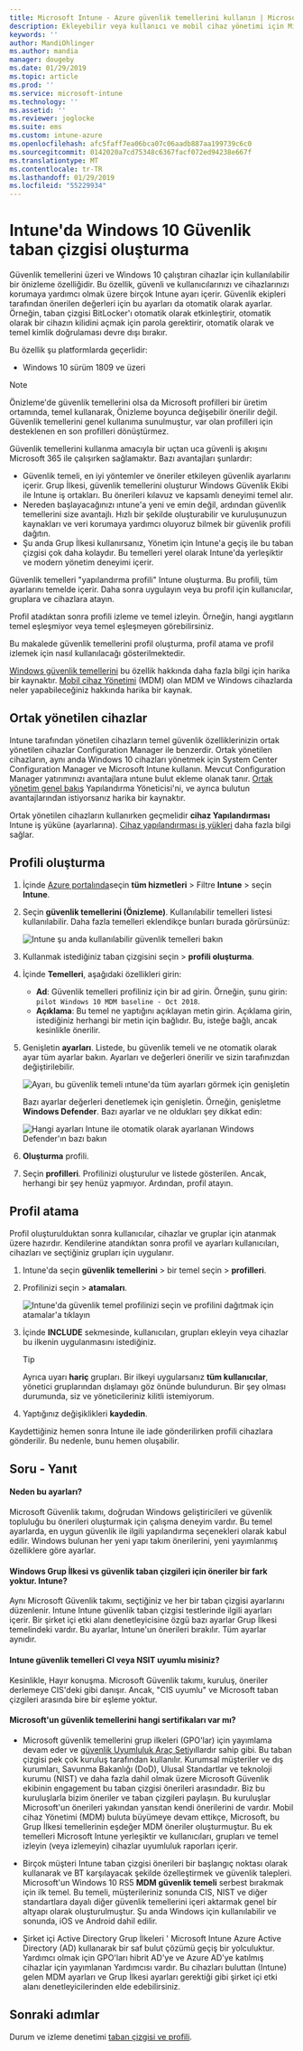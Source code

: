 ```yaml
---
title: Microsoft Intune - Azure güvenlik temellerini kullanın | Microsoft Docs
description: Ekleyebilir veya kullanıcı ve mobil cihaz yönetimi için Microsoft Intune kullanarak cihazlardaki verileri korumak için önerilen grubu güvenlik ayarlarını yapılandırın. BitLocker'ı etkinleştirmek, Windows Defender Gelişmiş tehdit koruması yapılandırma, Internet Explorer denetim, Smart Screen kullanan, yerel güvenlik ilkelerini ayarlama, parola iste, Internet karşıdan yüklemeler ve daha fazlasını engelleyin.
keywords: ''
author: MandiOhlinger
ms.author: mandia
manager: dougeby
ms.date: 01/29/2019
ms.topic: article
ms.prod: ''
ms.service: microsoft-intune
ms.technology: ''
ms.assetid: ''
ms.reviewer: joglocke
ms.suite: ems
ms.custom: intune-azure
ms.openlocfilehash: afc5faff7ea06bca07c06aadb887aa199739c6c0
ms.sourcegitcommit: 0142020a7cd75348c6367facf072ed94238e667f
ms.translationtype: MT
ms.contentlocale: tr-TR
ms.lasthandoff: 01/29/2019
ms.locfileid: "55229934"
---
```

# <a name="create-a-windows-10-security-baseline-in-intune"></a>Intune'da Windows 10 Güvenlik taban çizgisi oluşturma

Güvenlik temellerini üzeri ve Windows 10 çalıştıran cihazlar için kullanılabilir bir önizleme özelliğidir. Bu özellik, güvenli ve kullanıcılarınızı ve cihazlarınızı korumaya yardımcı olmak üzere birçok Intune ayarı içerir. Güvenlik ekipleri tarafından önerilen değerleri için bu ayarları da otomatik olarak ayarlar. Örneğin, taban çizgisi BitLocker'ı otomatik olarak etkinleştirir, otomatik olarak bir cihazın kilidini açmak için parola gerektirir, otomatik olarak ve temel kimlik doğrulaması devre dışı bırakır.

Bu özellik şu platformlarda geçerlidir:

- Windows 10 sürüm 1809 ve üzeri

> [!NOTE]
> Önizleme'de güvenlik temellerini olsa da Microsoft profilleri bir üretim ortamında, temel kullanarak, Önizleme boyunca değişebilir önerilir değil. Güvenlik temellerini genel kullanıma sunulmuştur, var olan profilleri için desteklenen en son profilleri dönüştürmez.

Güvenlik temellerini kullanma amacıyla bir uçtan uca güvenli iş akışını Microsoft 365 ile çalışırken sağlamaktır. Bazı avantajları şunlardır:

- Güvenlik temeli, en iyi yöntemler ve öneriler etkileyen güvenlik ayarlarını içerir. Grup İlkesi, güvenlik temellerini oluşturur Windows Güvenlik Ekibi ile Intune iş ortakları. Bu önerileri kılavuz ve kapsamlı deneyimi temel alır.
- Nereden başlayacağınızı ıntune'a yeni ve emin değil, ardından güvenlik temellerini size avantajlı. Hızlı bir şekilde oluşturabilir ve kuruluşunuzun kaynakları ve veri korumaya yardımcı oluyoruz bilmek bir güvenlik profili dağıtın.
- Şu anda Grup İlkesi kullanırsanız, Yönetim için Intune'a geçiş ile bu taban çizgisi çok daha kolaydır. Bu temelleri yerel olarak Intune'da yerleşiktir ve modern yönetim deneyimi içerir.

Güvenlik temelleri "yapılandırma profili" Intune oluşturma. Bu profili, tüm ayarlarını temelde içerir. Daha sonra uygulayın veya bu profil için kullanıcılar, gruplara ve cihazlara atayın.

Profil atadıktan sonra profili izleme ve temel izleyin. Örneğin, hangi aygıtların temel eşleşmiyor veya temel eşleşmeyen görebilirsiniz.

Bu makalede güvenlik temellerini profil oluşturma, profil atama ve profil izlemek için nasıl kullanılacağı gösterilmektedir.

[Windows güvenlik temellerini](https://docs.microsoft.com/windows/security/threat-protection/windows-security-baselines) bu özellik hakkında daha fazla bilgi için harika bir kaynaktır. [Mobil cihaz Yönetimi](https://docs.microsoft.com/windows/client-management/mdm/) (MDM) olan MDM ve Windows cihazlarda neler yapabileceğiniz hakkında harika bir kaynak.

## <a name="co-managed-devices"></a>Ortak yönetilen cihazlar

Intune tarafından yönetilen cihazların temel güvenlik özelliklerinizin ortak yönetilen cihazlar Configuration Manager ile benzerdir. Ortak yönetilen cihazların, aynı anda Windows 10 cihazları yönetmek için System Center Configuration Manager ve Microsoft Intune kullanın. Mevcut Configuration Manager yatırımınızı avantajlara ıntune bulut ekleme olanak tanır. [Ortak yönetim genel bakış](https://docs.microsoft.com/sccm/comanage/overview) Yapılandırma Yöneticisi'ni, ve ayrıca bulutun avantajlarından istiyorsanız harika bir kaynaktır.

Ortak yönetilen cihazların kullanırken geçmelidir **cihaz Yapılandırması** Intune iş yüküne (ayarlarına). [Cihaz yapılandırması iş yükleri](https://docs.microsoft.com/sccm/comanage/workloads#device-configuration) daha fazla bilgi sağlar.

## <a name="create-the-profile"></a>Profili oluşturma

1. İçinde [Azure portalında](https://portal.azure.com/)seçin **tüm hizmetleri** > Filtre **Intune** > seçin **Intune**.
2. Seçin **güvenlik temellerini (Önizleme)**. Kullanılabilir temelleri listesi kullanılabilir. Daha fazla temelleri eklendikçe bunları burada görürsünüz:

    ![Intune şu anda kullanılabilir güvenlik temelleri bakın](./media/security-baselines/available-baselines.png)

3. Kullanmak istediğiniz taban çizgisini seçin > **profili oluşturma**.
4. İçinde **Temelleri**, aşağıdaki özellikleri girin:

    - **Ad**: Güvenlik temelleri profiliniz için bir ad girin. Örneğin, şunu girin: `pilot Windows 10 MDM baseline - Oct 2018`.
    - **Açıklama**: Bu temel ne yaptığını açıklayan metin girin. Açıklama girin, istediğiniz herhangi bir metin için bağlıdır. Bu, isteğe bağlı, ancak kesinlikle önerilir.

5. Genişletin **ayarları**. Listede, bu güvenlik temeli ve ne otomatik olarak ayar tüm ayarlar bakın. Ayarları ve değerleri önerilir ve sizin tarafınızdan değiştirilebilir.

    ![Ayarı, bu güvenlik temeli ıntune'da tüm ayarları görmek için genişletin](./media/security-baselines/sample-list-of-settings.png)

    Bazı ayarlar değerleri denetlemek için genişletin. Örneğin, genişletme **Windows Defender**. Bazı ayarlar ve ne oldukları şey dikkat edin:

    ![Hangi ayarları Intune ile otomatik olarak ayarlanan Windows Defender'ın bazı bakın](./media/security-baselines/expand-windows-defender.png)

6. **Oluşturma** profili. 
7. Seçin **profilleri**. Profilinizi oluşturulur ve listede gösterilen. Ancak, herhangi bir şey henüz yapmıyor. Ardından, profil atayın.

## <a name="assign-the-profile"></a>Profil atama

Profil oluşturulduktan sonra kullanıcılar, cihazlar ve gruplar için atanmak üzere hazırdır. Kendilerine atandıktan sonra profil ve ayarları kullanıcıları, cihazları ve seçtiğiniz grupları için uygulanır.

1. Intune'da seçin **güvenlik temellerini** > bir temel seçin > **profilleri**.
2. Profilinizi seçin > **atamaları**.

    ![Intune'da güvenlik temel profilinizi seçin ve profilini dağıtmak için atamalar'a tıklayın](./media/security-baselines/assignments.png)

3. İçinde **INCLUDE** sekmesinde, kullanıcıları, grupları ekleyin veya cihazlar bu ilkenin uygulanmasını istediğiniz.

    > [!TIP]
    > Ayrıca uyarı **hariç** grupları. Bir ilkeyi uygularsanız **tüm kullanıcılar**, yönetici gruplarından dışlamayı göz önünde bulundurun. Bir şey olması durumunda, siz ve yöneticileriniz kilitli istemiyorum.

4. Yaptığınız değişiklikleri **kaydedin**.

Kaydettiğiniz hemen sonra Intune ile iade gönderilirken profili cihazlara gönderilir. Bu nedenle, bunu hemen oluşabilir.

## <a name="q--a"></a>Soru - Yanıt

#### <a name="why-these-settings"></a>Neden bu ayarları?

Microsoft Güvenlik takımı, doğrudan Windows geliştiricileri ve güvenlik topluluğu bu önerileri oluşturmak için çalışma deneyim vardır. Bu temel ayarlarda, en uygun güvenlik ile ilgili yapılandırma seçenekleri olarak kabul edilir. Windows bulunan her yeni yapı takım önerilerini, yeni yayımlanmış özelliklere göre ayarlar.

#### <a name="is-there-a-difference-in-the-recommendations-for-windows-security-baselines-for-group-policy-vs-intune"></a>Windows Grup İlkesi vs güvenlik taban çizgileri için öneriler bir fark yoktur. Intune?

Aynı Microsoft Güvenlik takımı, seçtiğiniz ve her bir taban çizgisi ayarlarını düzenlenir. Intune Intune güvenlik taban çizgisi testlerinde ilgili ayarları içerir. Bir şirket içi etki alanı denetleyicisine özgü bazı ayarlar Grup İlkesi temelindeki vardır. Bu ayarlar, Intune'un önerileri bırakılır. Tüm ayarlar aynıdır.

#### <a name="are-the-intune-security-baselines-cis-or-nsit-compliant"></a>Intune güvenlik temelleri CI veya NSIT uyumlu misiniz?

Kesinlikle, Hayır konuşma. Microsoft Güvenlik takımı, kuruluş, öneriler derlemeye CIS'deki gibi danışır. Ancak, "CIS uyumlu" ve Microsoft taban çizgileri arasında bire bir eşleme yoktur.

#### <a name="what-certifications-does-microsofts-security-baselines-have"></a>Microsoft'un güvenlik temellerini hangi sertifikaları var mı? 

- Microsoft güvenlik temellerini grup ilkeleri (GPO'lar) için yayımlama devam eder ve [güvenlik Uyumluluk Araç Seti](https://docs.microsoft.com/windows/security/threat-protection/security-compliance-toolkit-10)yıllardır sahip gibi. Bu taban çizgisi pek çok kuruluş tarafından kullanılır. Kurumsal müşteriler ve dış kurumları, Savunma Bakanlığı (DoD), Ulusal Standartlar ve teknoloji kurumu (NIST) ve daha fazla dahil olmak üzere Microsoft Güvenlik ekibinin engagement bu taban çizgisi önerileri arasındadır. Biz bu kuruluşlarla bizim öneriler ve taban çizgileri paylaşın. Bu kuruluşlar Microsoft'un önerileri yakından yansıtan kendi önerilerini de vardır. Mobil cihaz Yönetimi (MDM) buluta büyümeye devam ettikçe, Microsoft, bu Grup İlkesi temellerinin eşdeğer MDM öneriler oluşturmuştur. Bu ek temelleri Microsoft Intune yerleşiktir ve kullanıcıları, grupları ve temel izleyin (veya izlemeyin) cihazlar uyumluluk raporları içerir.

- Birçok müşteri Intune taban çizgisi önerileri bir başlangıç noktası olarak kullanarak ve BT karşılayacak şekilde özelleştirmek ve güvenlik talepleri. Microsoft'un Windows 10 RS5 **MDM güvenlik temeli** serbest bırakmak için ilk temel. Bu temeli, müşterileriniz sonunda CIS, NIST ve diğer standartlara dayalı diğer güvenlik temellerini içeri aktarmak genel bir altyapı olarak oluşturulmuştur. Şu anda Windows için kullanılabilir ve sonunda, iOS ve Android dahil edilir.

- Şirket içi Active Directory Grup İlkeleri ' Microsoft Intune Azure Active Directory (AD) kullanarak bir saf bulut çözümü geçiş bir yolculuktur. Yardımcı olmak için GPO'ları hibrit AD'ye ve Azure AD'ye katılmış cihazlar için yayımlanan Yardımcısı vardır. Bu cihazları buluttan (Intune) gelen MDM ayarları ve Grup İlkesi ayarları gerektiği gibi şirket içi etki alanı denetleyicilerinden elde edebilirsiniz.

## <a name="next-steps"></a>Sonraki adımlar

Durum ve izleme denetimi [taban çizgisi ve profili](security-baselines-monitor.md).
